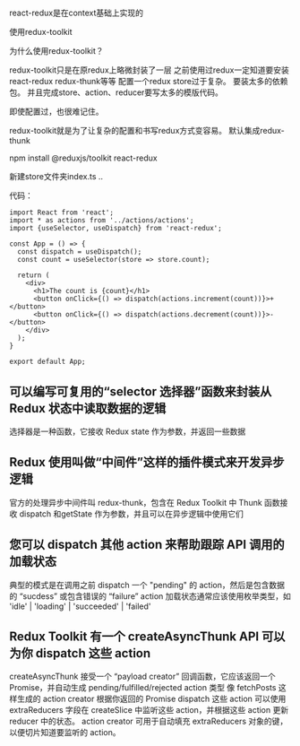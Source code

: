 # 

react-redux是在context基础上实现的

使用redux-toolkit

为什么使用redux-toolkit？

redux-toolkit只是在原redux上略微封装了一层
之前使用过redux一定知道要安装react-redux redux-thunk等等
配置一个redux store过于复杂。
要装太多的依赖包。
并且完成store、action、reducer要写太多的模版代码。

即使配置过，也很难记住。

redux-toolkit就是为了让复杂的配置和书写redux方式变容易。
默认集成redux-thunk

npm install @reduxjs/toolkit react-redux

新建store文件夹index.ts
..

代码：
```
import React from 'react';
import * as actions from '../actions/actions';
import {useSelector, useDispatch} from 'react-redux';

const App = () => {
  const dispatch = useDispatch();
  const count = useSelector(store => store.count);

  return (
    <div>
      <h1>The count is {count}</h1>
      <button onClick={() => dispatch(actions.increment(count))}>+</button>
      <button onClick={() => dispatch(actions.decrement(count))}>-</button>
    </div>
  );
}

export default App;
```


## 可以编写可复用的“selector 选择器”函数来封装从 Redux 状态中读取数据的逻辑
选择器是一种函数，它接收 Redux state 作为参数，并返回一些数据
## Redux 使用叫做“中间件”这样的插件模式来开发异步逻辑
官方的处理异步中间件叫 redux-thunk，包含在 Redux Toolkit 中
Thunk 函数接收 dispatch 和getState 作为参数，并且可以在异步逻辑中使用它们
## 您可以 dispatch 其他 action 来帮助跟踪 API 调用的加载状态
典型的模式是在调用之前 dispatch 一个 "pending" 的 action，然后是包含数据的 “sucdess” 或包含错误的 “failure” action
加载状态通常应该使用枚举类型，如 'idle' | 'loading' | 'succeeded' | 'failed'
## Redux Toolkit 有一个 createAsyncThunk API 可以为你 dispatch 这些 action
createAsyncThunk 接受一个 “payload creator” 回调函数，它应该返回一个 Promise，并自动生成 pending/fulfilled/rejected action 类型
像 fetchPosts 这样生成的 action creator 根据你返回的 Promise dispatch 这些 action
可以使用 extraReducers 字段在 createSlice 中监听这些 action，并根据这些 action 更新 reducer 中的状态。
action creator 可用于自动填充 extraReducers 对象的键，以便切片知道要监听的 action。